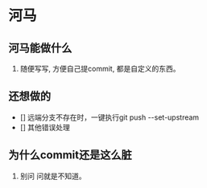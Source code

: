 # 河马
## 河马能做什么
1. 随便写写, 方便自己提commit, 都是自定义的东西。

## 还想做的
- [] 远端分支不存在时，一键执行git push --set-upstream
- [] 其他错误处理

## 为什么commit还是这么脏
1. 别问 问就是不知道。